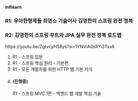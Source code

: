 <h4>inflearn</h4>
<h3 href = 'https://www.inflearn.com/roadmaps/373'>R1: 우아한형제들 최연소 기술이사 김영한의 스프링 완전 정복</h3>
<h3 href = 'https://www.inflearn.com/roadmaps/149'>R2: 김영한의 스프링 부트와 JPA 실무 완전 정복 로드맵</h3>
<p>https://youtu.be/ZgtvcyH58ys?si=1YNViA0sRYi3TsvA</P>

01. R1 - 스프링 입문
02. R1 - 스프링 핵심 원리 - 기본편
03. R1 - 모든 개발자를 위한 HTTP 웹 기본 지식
04. <h4>(진행중)</h4> R1 - 스프링 MVC 1편 - 백엔드 웹 개발 핵심 기술